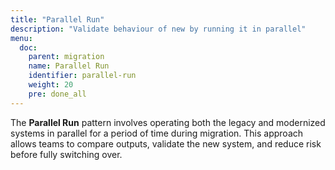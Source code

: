 ```yaml
---
title: "Parallel Run"
description: "Validate behaviour of new by running it in parallel"
menu:
  doc:
    parent: migration
    name: Parallel Run
    identifier: parallel-run
    weight: 20
    pre: done_all
---
```


The **Parallel Run** pattern involves operating both the legacy and modernized systems in parallel for a period of time during migration. This approach allows teams to compare outputs, validate the new system, and reduce risk before fully switching over.
